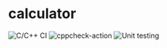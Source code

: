 # calculator
![C/C++ CI](https://github.com/99002492/calculator/workflows/C/C++%20CI/badge.svg)
![cppcheck-action](https://github.com/99002492/calculator/workflows/cppcheck-action/badge.svg)
![Unit testing](https://github.com/99002492/calculator/workflows/Unit%20testing/badge.svg)
